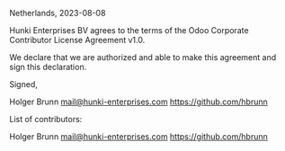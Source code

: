 Netherlands, 2023-08-08

Hunki Enterprises BV agrees to the terms of the Odoo Corporate 
Contributor License Agreement v1.0.

We declare that we are authorized and able to make this agreement and sign
this declaration.

Signed,

Holger Brunn mail@hunki-enterprises.com https://github.com/hbrunn

List of contributors:

Holger Brunn mail@hunki-enterprises.com https://github.com/hbrunn
